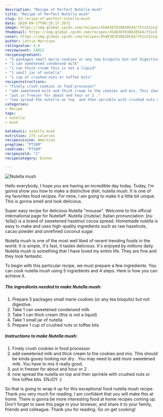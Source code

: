 ```yaml
---
description: "Recipe of Perfect Nutella mush"
title: "Recipe of Perfect Nutella mush"
slug: 63-recipe-of-perfect-nutella-mush
date: 2020-09-17T06:35:17.267Z
image: https://img-global.cpcdn.com/recipes/4548307838828544/751x532cq70/nutella-mush-recipe-main-photo.jpg
thumbnail: https://img-global.cpcdn.com/recipes/4548307838828544/751x532cq70/nutella-mush-recipe-main-photo.jpg
cover: https://img-global.cpcdn.com/recipes/4548307838828544/751x532cq70/nutella-mush-recipe-main-photo.jpg
author: Lettie Morrison
ratingvalue: 4.4
reviewcount: 24022
recipeingredient:
- "5 packages small marie cookies or any tea bisquits but not digestive"
- "1 can sweetened condensed milk"
- "1 can thick cream this is not a liquid"
- "1 small jar of nutella"
- "1 cup of crushed nuts or toffee bits"
recipeinstructions:
- "Finely crush cookies in food processor"
- "add sweetened milk and thick cream to the cookies and mix. This should be kinda gooey looking not dry . You may need to add more sweetened milk. You have to mix it really good."
- "put in freezer for about and hour or 2 ."
- "now spread the nutella on top  and then sprinkle with crushed nuts or fine toffee bits. ENJOY :)"
categories:
- Recipe
tags:
- nutella
- mush

katakunci: nutella mush 
nutrition: 273 calories
recipecuisine: American
preptime: "PT20M"
cooktime: "PT56M"
recipeyield: "2"
recipecategory: Dinner

---
```



![Nutella mush](https://img-global.cpcdn.com/recipes/4548307838828544/751x532cq70/nutella-mush-recipe-main-photo.jpg)

Hello everybody, I hope you are having an incredible day today. Today, I'm gonna show you how to make a distinctive dish, nutella mush. It is one of my favorites food recipes. For mine, I am going to make it a little bit unique. This is gonna smell and look delicious.

Super easy recipe for delicious Nutella &#34;mousse&#34;. Welcome to the official international page for Nutella®. Nutella (/nutɛlə/; Italian pronunciation: [nuˈtɛlla]) is a brand of sweetened hazelnut cocoa spread. Homemade nutella is easy to make and uses high-quality ingredients such as raw hazelnuts, cacao powder and unrefined coconut sugar.

Nutella mush is one of the most well liked of recent trending foods in the world. It is simple, it's fast, it tastes delicious. It's enjoyed by millions daily. Nutella mush is something that I have loved my entire life. They are fine and they look fantastic.


To begin with this particular recipe, we must prepare a few ingredients. You can cook nutella mush using 5 ingredients and 4 steps. Here is how you can achieve it.

<!--inarticleads1-->

##### The ingredients needed to make Nutella mush:

1. Prepare 5 packages small marie cookies (or any tea bisquits) but not digestive.
1. Take 1 can sweetened condensed milk
1. Take 1 can thick cream (this is not a liquid)
1. Take 1 small jar of nutella
1. Prepare 1 cup of crushed nuts or toffee bits




<!--inarticleads2-->

##### Instructions to make Nutella mush:

1. Finely crush cookies in food processor
1. add sweetened milk and thick cream to the cookies and mix. This should be kinda gooey looking not dry . You may need to add more sweetened milk. You have to mix it really good.
1. put in freezer for about and hour or 2 .
1. now spread the nutella on top  and then sprinkle with crushed nuts or fine toffee bits. ENJOY :)




So that is going to wrap it up for this exceptional food nutella mush recipe. Thank you very much for reading. I am confident that you will make this at home. There is gonna be more interesting food at home recipes coming up. Don't forget to save this page in your browser, and share it to your family, friends and colleague. Thank you for reading. Go on get cooking!
